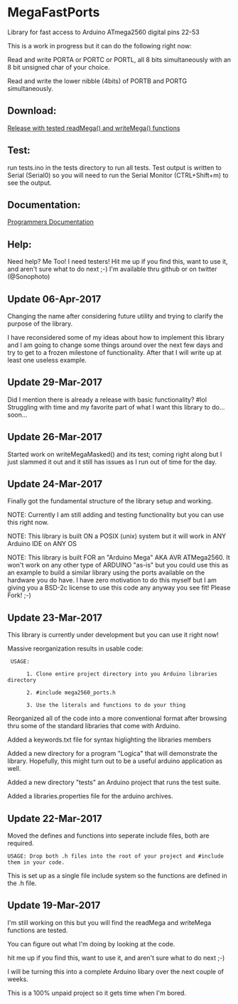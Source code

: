 
# MegaFastPorts

Library for fast access to Arduino ATmega2560 digital pins 22-53

This is a work in progress but it can do the following right now: 

Read and write PORTA or PORTC or PORTL, all 8 bits simultaneously with an 8 bit unsigned char of your choice. 

Read and write the lower nibble (4bits) of PORTB and PORTG simultaneously.

Download:
---------

[Release with tested readMega() and writeMega() functions](https://github.com/Sonophoto/Mega2560_Ports/releases/tag/v0.8.1)


Test:
-----

run tests.ino in the tests directory to run all tests. Test output is written to Serial (Serial0) so you will need to run the Serial Monitor (CTRL+Shift+m) to see the output.


Documentation:
--------------

[Programmers Documentation](https://github.com/Sonophoto/Mega2560_Ports/blob/master/src/mega2560_ports.h)


Help:
-----

Need help? Me Too! I need testers! Hit me up if you find this, want to use it, and aren't sure what to do next ;-) I'm available thru github or on twitter (@Sonophoto)

Update 06-Apr-2017
------------------

Changing the name after considering future utility and trying to clarify the purpose of the library.

I have reconsidered some of my ideas about how to implement this library and I am going to change some things around over the next few days and try to get to a frozen milestone of functionality. After that I will write up at least one useless example.


Update 29-Mar-2017
------------------

Did I mention there is already a release with basic functionality? #lol Struggling with time and my favorite part of what I want this library to do... soon...


Update 26-Mar-2017
------------------

Started work on writeMegaMasked() and its test; coming right along but I just slammed it out and it still has issues as I run out of time for the day.


Update 24-Mar-2017
------------------

Finally got the fundamental structure of the library setup and working.

NOTE: Currently I am still adding and testing functionality but you can use this right now.

NOTE: This library is built ON a POSIX (unix) system but it will work in ANY Arduino IDE on ANY OS

NOTE: This library is built FOR an "Arduino Mega" AKA AVR ATMega2560. It won't work on any other type of ARDUINO "as-is" but you could use this as an example to build a similar library using the ports available on the hardware you do have. I have zero motivation to do this myself but I am giving you a BSD-2c license to use this code any anyway you see fit! Please Fork! ;-)


Update 23-Mar-2017
------------------

This library is currently under development but you can use it right now!

Massive reorganization results in usable code:

     USAGE:
 
          1. Clone entire project directory into you Arduino libraries directory

          2. #include mega2560_ports.h

          3. Use the literals and functions to do your thing


Reorganized all of the code into a more conventional format after browsing thru
   some of the standard libraries that come with Arduino.
   
Added a keywords.txt file for syntax higlighting the libraries members

Added a new directory for a program "Logica" that will demonstrate the library.
   Hopefully, this might turn out to be a useful arduino application as well.

Added a new directory "tests" an Arduino project that runs the test suite.

Added a libraries.properties file for the arduino archives.


Update 22-Mar-2017
------------------

Moved the defines and functions into seperate include files, both are required.

    USAGE: Drop both .h files into the root of your project and #include them in your code.
    
This is set up as a single file include system so the functions are defined in the .h file.
 

Update 19-Mar-2017
------------------

I'm still working on this but you will find the readMega and writeMega functions are tested.

You can figure out what I'm doing by looking at the code. 

hit me up if you find this, want to use it, and aren't sure what to do next ;-)

I will be turning this into a complete Arduino libary over the next couple of weeks.

This is a 100% unpaid project so it gets time when I'm bored.
